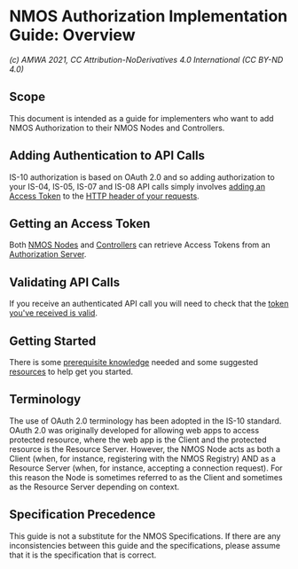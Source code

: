 # NMOS Authorization Implementation Guide: Overview
_(c) AMWA 2021, CC Attribution-NoDerivatives 4.0 International (CC BY-ND 4.0)_

## Scope
This document is intended as a guide for implementers who want to add NMOS Authorization to their NMOS Nodes and Controllers.

## Adding Authentication to API Calls
IS-10 authorization is based on OAuth 2.0 and so adding authorization to your IS-04, IS-05, IS-07 and IS-08 API calls simply involves [adding an Access Token](4.2.%20Node%20to%20Registry%20Interactions%20(IS-04).md) to the [HTTP header of your requests](4.4%20Controller%20to%20%20Interactions%20(IS-04,%20IS-05,%20IS-08).md).  

## Getting an Access Token
Both [NMOS Nodes](4.1.%20Node%20to%20Authorization%20Server%20Interactions.md) and [Controllers](4.3.%20Controller%20to%20Authorization%20Server%20Interactions.md) can retrieve Access Tokens from an [Authorization Server](3.0.%20Authorization%20Server%20Setup.md).

## Validating API Calls
If you receive an authenticated API call you will need to check that the [token you've received is valid](4.6.%20Validating%20Access%20Tokens.md).

## Getting Started
There is some [prerequisite knowledge](2.0.%20Prerequisites.md) needed and some suggested [resources](5.0.%20Development%20Resources.md) to help get you started.
 
## Terminology
The use of OAuth 2.0 terminology has been adopted in the IS-10 standard. OAuth 2.0 was originally developed for allowing web apps to access protected resource, where the web app is the Client and the protected resource is the Resource Server.  However, the NMOS Node acts as both a Client (when, for instance, registering with the NMOS Registry) AND as a Resource Server (when, for instance, accepting a connection request).  For this reason the Node is sometimes referred to as the Client and sometimes as the Resource Server depending on context.

## Specification Precedence
This guide is not a substitute for the NMOS Specifications.  If there are any inconsistencies between this guide and the specifications, please assume that it is the specification that is correct.
<!--stackedit_data:
eyJoaXN0b3J5IjpbLTEyNjM3ODAwNDksLTExOTE2NzI2MzcsNT
g0NzI1MTUxLC0yOTY2OTY2MzQsLTM0MTM1NTY1MywyMDgwMDY1
OTM0LC0xNDU1Mjg5MzEsLTU0OTMzOTkxNF19
-->